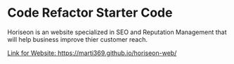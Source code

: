 # Code Refactor Starter Code
<p>Horiseon is an website specialized in SEO and Reputation Management that will help business improve thier customer reach.</p>
<a href="./assets/>images/screenshot.png" rel="Screenshot of Horiseon website"/>
 Link for Website:
 https://marti369.github.io/horiseon-web/ 

